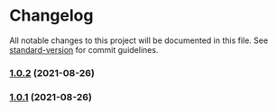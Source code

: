 # Changelog

All notable changes to this project will be documented in this file. See [standard-version](https://github.com/conventional-changelog/standard-version) for commit guidelines.

### [1.0.2](https://github.com/gvdp/backstop-testing/compare/v1.0.1...v1.0.2) (2021-08-26)

### [1.0.1](https://github.com/gvdp/backstop-testing/compare/v1.0.0...v1.0.1) (2021-08-26)
